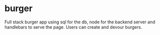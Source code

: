 # burger
Full stack burger app using sql for the db, node for the backend server and handlebars to serve the page.
Users can create and devour burgers.
